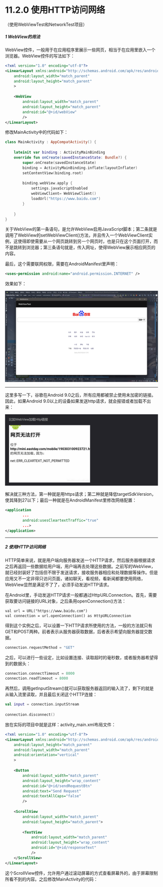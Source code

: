 # 11.2.0 使用HTTP访问网络

（使用WebViewTest和NetworkTest项目）

##### 1 WebView的用法

WebView控件，一般用于在应用程序里展示一些网页，相当于在应用里嵌入一个浏览器。WebView控件的写法如下：

```xml
<?xml version="1.0" encoding="utf-8"?>
<LinearLayout xmlns:android="http://schemas.android.com/apk/res/android"
    android:layout_width="match_parent"
    android:layout_height="match_parent"
    >
  
    <WebView
        android:layout_width="match_parent"
        android:layout_height="match_parent"
        android:id="@+id/webView"
        />
</LinearLayout>
```

修改MainActivity中的代码如下：

```kotlin
class MainActivity : AppCompatActivity() {

    lateinit var binding : ActivityMainBinding
    override fun onCreate(savedInstanceState: Bundle?) {
        super.onCreate(savedInstanceState)
        binding = ActivityMainBinding.inflate(layoutInflater)
        setContentView(binding.root)

        binding.webView.apply { 
            settings.javaScriptEnabled
            webViewClient= WebViewClient()
            loadUrl("https://www.baidu.com")
        }
  
    }
}
```

关于WebView的第一条语句，是允许WebView启用JavaScript脚本；第二条就是调用了WebView的setWebViewClient()方法，并且传入一个WebViewClient实例，这使得即使需要从一个网页跳转到另一个网页时，也是只在这个页面打开，而不是跳转到浏览器；第三条语句就是，传入网址，使得WebView展示相应网页的内容。

最后，这个需要联网权限，需要在AndroidManifest里声明：

```xml
<uses-permission android:name="android.permission.INTERNET" />
```

效果如下：

![1674390803686](image/11.2.0使用HTTP访问网络/1674390803686.png)

---

这里多写一下，谷歌在Android 9.0之后，所有应用都被禁止使用未加密的链接。因此，如果Android 9.0以上的设备如果发送http请求，就会报错或者加载不出来：

![1674391217433](image/11.2.0使用HTTP访问网络/1674391217433.png)

解决就三种方法，第一种就是用https请求；第二种就是降低targetSdkVersion，使其降到27以下；最后一种就是在AndroidManifest里修改网络配置：

```xml
<application
        ...
        android:usesCleartextTraffic="true"
        ...>
</application>
```

---

##### 2 使用HTTP访问网络

HTTP简单来说，就是用户端向服务器发送一个HTTP请求，然后服务器根据请求之后再返回一些数据给用户端，用户端再去处理这些数据。之前写的WebView，就已经封装好了包括但不限于发送请求，接收服务器相应和处理数据等操作。但是应用又不一定非得只访问页面，诸如聊天，看视频，看新闻都要使用网络，WebView显然是满足不了了，必须手动发送HTTP请求。

在Android里，手动发送HTTP请求一般都通过HttpURLConnection。首先，需要获取要访问链接的URL对象，之后条用openConnection()方法：

```
val url = URL("https://www.baidu.com")
val connection = url.openConnection() as HttpURLConnection
```

得到这个实例之后，可以设置一下HTTP请求所使用的方法，一般的方法就只有GET和POST两种。前者表示从服务器获取数据，后者表示希望向服务器提交数据。

```kotlin
connection.requestMethod = "GET"
```

之后，可以进行一些设定，比如设置连接、读取超时的毫秒数，或者服务器希望得到的数据头：

```kotlin
connection.connectTimeout = 8000
connection.readTimeout = 8000
```

再然后，调用getInputStream()就可以获取服务器返回的输入流了，剩下的就是从输入流里读取，并且最后关闭这个HTTP连接：

```kotlin
val input = connection.inputStream

connection.disconnect()
```

放在实际的项目中就是这样：activity_main.xml布局文件：

```xml
<?xml version="1.0" encoding="utf-8"?>
<LinearLayout xmlns:android="http://schemas.android.com/apk/res/android"
    android:layout_height="match_parent"
    android:layout_width="match_parent"
    android:orientation="vertical"
    >
  
    <Button
        android:layout_width="match_parent"
        android:layout_height="wrap_content"
        android:id="@+id/sendRequestBtn"
        android:text="Send Request"
        android:textAllCaps="false"
        />
  
    <ScrollView
        android:layout_width="match_parent"
        android:layout_height="match_parent">
      
        <TextView
            android:layout_width="match_parent"
            android:layout_height="wrap_content"
            android:id="@+id/responseText"
            />
    </ScrollView>
</LinearLayout>
```

这个ScrollView控件，允许用户通过滚动屏幕的方式查看屏幕外的，由于屏幕限制所看不到的内容。之后修改MainActivity的代码：

```kotlin

```
